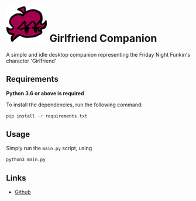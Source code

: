 # ![Girlfriend Companion icon](assets/gf_icon.png) Girlfriend Companion

A simple and idle desktop companion representing the Friday Night Funkin's character 'Girlfriend'

## Requirements

**Python 3.6 or above is required**

To install the dependencies, run the following command:

```bash
pip install -r requirements.txt
```

## Usage

Simply run the `main.py` script, using

```bash
python3 main.py
```

## Links

- [Github](https://github.com/Kyrela/Girlfriend-Companion)